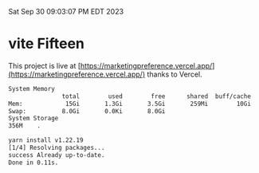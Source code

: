 Sat Sep 30 09:03:07 PM EDT 2023

# vite Fifteen


This project is live at [https://marketingpreference.vercel.app/](https://marketingpreference.vercel.app/) thanks to Vercel.

```bash
System Memory
               total        used        free      shared  buff/cache   available
Mem:            15Gi       1.3Gi       3.5Gi       259Mi        10Gi        13Gi
Swap:          8.0Gi       0.0Ki       8.0Gi
System Storage
356M	.
```
```bash
yarn install v1.22.19
[1/4] Resolving packages...
success Already up-to-date.
Done in 0.11s.
```
